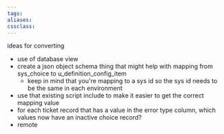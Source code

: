 ```yaml
---
tags:
aliases:
cssclass:
---
```


ideas for converting 
- use of database view 
- create a json object schema thing that might help with mapping from sys_choice to u_definition_config_item 
	- keep in mind that you're mapping to a sys id so the sys id needs to be the same in each environment 
- use that existing script include to make it easier to get the correct mapping  value 
- for each ticket record that has a value in the error type column, which values now have an inactive choice record? 
- remote 